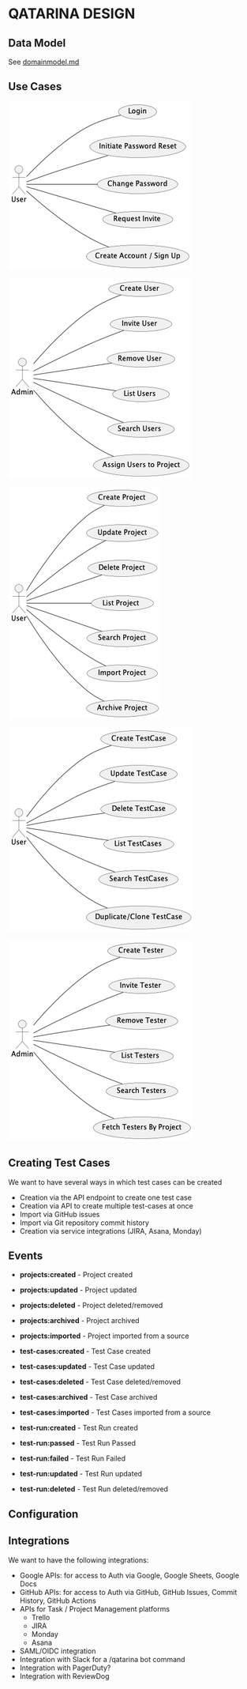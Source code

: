 # QATARINA DESIGN


## Data Model

See [domainmodel.md](./domainmodel.md)

## Use Cases

![[]](./diagrams/UserActions.png)

![[]](./diagrams/UserAdminTasks.png)

![[]](./diagrams/ProjectUseCases.png)

![[]](./diagrams/TestCaseUseCases.png)

![[]](./diagrams/TesterUsesCases.png)

## Creating Test Cases

We want to have several ways in which test cases can be created

- Creation via the API endpoint to create one test case
- Creation via API to create multiple test-cases at once
- Import via GitHub issues
- Import via Git repository commit history
- Creation via service integrations (JIRA, Asana, Monday)

## Events

- **projects:created** - Project created
- **projects:updated** - Project updated
- **projects:deleted** - Project deleted/removed
- **projects:archived** - Project archived
- **projects:imported** - Project imported from a source

- **test-cases:created** - Test Case created
- **test-cases:updated** - Test Case updated
- **test-cases:deleted** - Test Case deleted/removed
- **test-cases:archived** - Test Case archived
- **test-cases:imported** - Test Cases imported from a source

- **test-run:created** - Test Run created
- **test-run:passed** - Test Run Passed
- **test-run:failed** - Test Run Failed
- **test-run:updated** - Test Run updated
- **test-run:deleted** - Test Run deleted/removed

## Configuration


## Integrations

We want to have the following integrations:

- Google APIs: for access to Auth via Google, Google Sheets, Google Docs
- GitHub APIs: for access to Auth via GitHub, GitHub Issues, Commit History, GitHub Actions
- APIs for Task / Project Management platforms
    - Trello
    - JIRA
    - Monday
    - Asana
- SAML/OIDC integration
- Integration with Slack for a /qatarina bot command
- Integration with PagerDuty?
- Integration with ReviewDog
 

